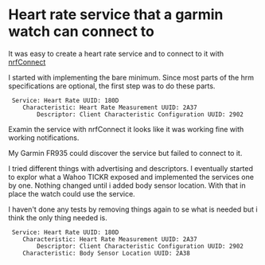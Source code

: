 # Heart rate service that a garmin watch can connect to

It was easy to create a heart rate service and to connect to it with [nrfConnect](https://apps.apple.com/se/app/nrf-connect/id1054362403)

I started with implementing the bare minimum.
Since most parts of the hrm specifications are optional, the first step was to do these parts.

```
 Service: Heart Rate UUID: 180D
    Characteristic: Heart Rate Measurement UUID: 2A37
        Descriptor: Client Characteristic Configuration UUID: 2902
```

Examin the service with nrfConnect it looks like it was working fine with working notifications.

My Garmin FR935 could discover the service but failed to connect to it.

I tried different things with advertising and descriptors.
I eventually started to explor what a Wahoo TICKR exposed and implemented the services one by one.
Nothing changed until i added body sensor location. With that in place the watch could use the service.

I haven't done any tests by removing things again to se what is needed but i think the only thing needed is.

```
 Service: Heart Rate UUID: 180D
    Characteristic: Heart Rate Measurement UUID: 2A37
        Descriptor: Client Characteristic Configuration UUID: 2902
    Characteristic: Body Sensor Location UUID: 2A38
```